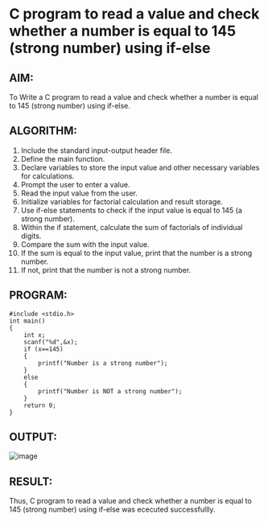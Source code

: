 # C program to read a value and check whether a number is equal to 145 (strong number) using if-else
## AIM:
To Write a C program to read a value and check whether a number is equal to 145 (strong number) using if-else.
## ALGORITHM:
1. Include the standard input-output header file.
2. Define the main function.
3. Declare variables to store the input value and other necessary variables for calculations.
4. Prompt the user to enter a value.
5. Read the input value from the user.
6. Initialize variables for factorial calculation and result storage.
7. Use if-else statements to check if the input value is equal to 145 (a strong number).
8. Within the if statement, calculate the sum of factorials of individual digits.
9. Compare the sum with the input value.
10. If the sum is equal to the input value, print that the number is a strong number.
11. If not, print that the number is not a strong number.
## PROGRAM:
```
#include <stdio.h>
int main()
{
    int x;
    scanf("%d",&x);
    if (x==145)
    {
        printf("Number is a strong number");
    }
    else
    {
        printf("Number is NOT a strong number");
    }
    return 0;
}
```
## OUTPUT:
![image](https://github.com/VerginJenifer/c-programming-7/assets/136251012/983234eb-9559-4b25-bc34-db8dd57a9b6a)
## RESULT:
Thus, C program to read a value and check whether a number is equal to 145 (strong number) using if-else was ececuted successfullly.
